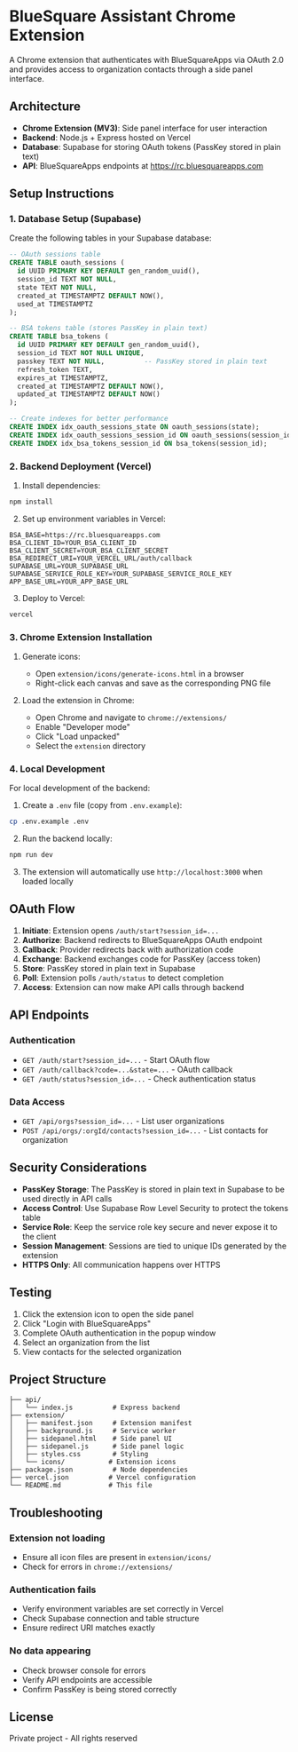 # BlueSquare Assistant Chrome Extension

A Chrome extension that authenticates with BlueSquareApps via OAuth 2.0 and provides access to organization contacts through a side panel interface.

## Architecture

- **Chrome Extension (MV3)**: Side panel interface for user interaction
- **Backend**: Node.js + Express hosted on Vercel
- **Database**: Supabase for storing OAuth tokens (PassKey stored in plain text)
- **API**: BlueSquareApps endpoints at https://rc.bluesquareapps.com

## Setup Instructions

### 1. Database Setup (Supabase)

Create the following tables in your Supabase database:

```sql
-- OAuth sessions table
CREATE TABLE oauth_sessions (
  id UUID PRIMARY KEY DEFAULT gen_random_uuid(),
  session_id TEXT NOT NULL,
  state TEXT NOT NULL,
  created_at TIMESTAMPTZ DEFAULT NOW(),
  used_at TIMESTAMPTZ
);

-- BSA tokens table (stores PassKey in plain text)
CREATE TABLE bsa_tokens (
  id UUID PRIMARY KEY DEFAULT gen_random_uuid(),
  session_id TEXT NOT NULL UNIQUE,
  passkey TEXT NOT NULL,          -- PassKey stored in plain text
  refresh_token TEXT,
  expires_at TIMESTAMPTZ,
  created_at TIMESTAMPTZ DEFAULT NOW(),
  updated_at TIMESTAMPTZ DEFAULT NOW()
);

-- Create indexes for better performance
CREATE INDEX idx_oauth_sessions_state ON oauth_sessions(state);
CREATE INDEX idx_oauth_sessions_session_id ON oauth_sessions(session_id);
CREATE INDEX idx_bsa_tokens_session_id ON bsa_tokens(session_id);
```

### 2. Backend Deployment (Vercel)

1. Install dependencies:
```bash
npm install
```

2. Set up environment variables in Vercel:
```
BSA_BASE=https://rc.bluesquareapps.com
BSA_CLIENT_ID=YOUR_BSA_CLIENT_ID
BSA_CLIENT_SECRET=YOUR_BSA_CLIENT_SECRET
BSA_REDIRECT_URI=YOUR_VERCEL_URL/auth/callback
SUPABASE_URL=YOUR_SUPABASE_URL
SUPABASE_SERVICE_ROLE_KEY=YOUR_SUPABASE_SERVICE_ROLE_KEY
APP_BASE_URL=YOUR_APP_BASE_URL
```

3. Deploy to Vercel:
```bash
vercel
```

### 3. Chrome Extension Installation

1. Generate icons:
   - Open `extension/icons/generate-icons.html` in a browser
   - Right-click each canvas and save as the corresponding PNG file

2. Load the extension in Chrome:
   - Open Chrome and navigate to `chrome://extensions/`
   - Enable "Developer mode"
   - Click "Load unpacked"
   - Select the `extension` directory

### 4. Local Development

For local development of the backend:

1. Create a `.env` file (copy from `.env.example`):
```bash
cp .env.example .env
```

2. Run the backend locally:
```bash
npm run dev
```

3. The extension will automatically use `http://localhost:3000` when loaded locally

## OAuth Flow

1. **Initiate**: Extension opens `/auth/start?session_id=...`
2. **Authorize**: Backend redirects to BlueSquareApps OAuth endpoint
3. **Callback**: Provider redirects back with authorization code
4. **Exchange**: Backend exchanges code for PassKey (access token)
5. **Store**: PassKey stored in plain text in Supabase
6. **Poll**: Extension polls `/auth/status` to detect completion
7. **Access**: Extension can now make API calls through backend

## API Endpoints

### Authentication
- `GET /auth/start?session_id=...` - Start OAuth flow
- `GET /auth/callback?code=...&state=...` - OAuth callback
- `GET /auth/status?session_id=...` - Check authentication status

### Data Access
- `GET /api/orgs?session_id=...` - List user organizations
- `POST /api/orgs/:orgId/contacts?session_id=...` - List contacts for organization

## Security Considerations

- **PassKey Storage**: The PassKey is stored in plain text in Supabase to be used directly in API calls
- **Access Control**: Use Supabase Row Level Security to protect the tokens table
- **Service Role**: Keep the service role key secure and never expose it to the client
- **Session Management**: Sessions are tied to unique IDs generated by the extension
- **HTTPS Only**: All communication happens over HTTPS

## Testing

1. Click the extension icon to open the side panel
2. Click "Login with BlueSquareApps"
3. Complete OAuth authentication in the popup window
4. Select an organization from the list
5. View contacts for the selected organization

## Project Structure

```
├── api/
│   └── index.js          # Express backend
├── extension/
│   ├── manifest.json     # Extension manifest
│   ├── background.js     # Service worker
│   ├── sidepanel.html    # Side panel UI
│   ├── sidepanel.js      # Side panel logic
│   ├── styles.css        # Styling
│   └── icons/           # Extension icons
├── package.json          # Node dependencies
├── vercel.json          # Vercel configuration
└── README.md            # This file
```

## Troubleshooting

### Extension not loading
- Ensure all icon files are present in `extension/icons/`
- Check for errors in `chrome://extensions/`

### Authentication fails
- Verify environment variables are set correctly in Vercel
- Check Supabase connection and table structure
- Ensure redirect URI matches exactly

### No data appearing
- Check browser console for errors
- Verify API endpoints are accessible
- Confirm PassKey is being stored correctly

## License

Private project - All rights reserved